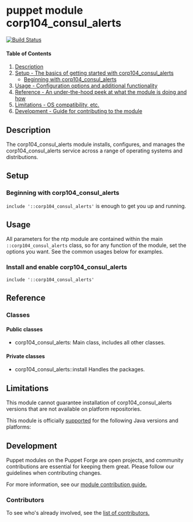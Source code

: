 # puppet module corp104_consul_alerts
[![Build Status](https://travis-ci.com/104corp/puppet-corp104_consul_alerts.svg?branch=master)](https://travis-ci.com/104corp/puppet-corp104_consul_alerts)


#### Table of Contents

1. [Description](#description)
1. [Setup - The basics of getting started with corp104_consul_alerts](#setup)
    * [Beginning with corp104_consul_alerts](#beginning-with-corp104_consul_alerts)
1. [Usage - Configuration options and additional functionality](#usage)
1. [Reference - An under-the-hood peek at what the module is doing and how](#reference)
1. [Limitations - OS compatibility, etc.](#limitations)
1. [Development - Guide for contributing to the module](#development)

## Description

The corp104_consul_alerts module installs, configures, and manages the corp104_consul_alerts service across a range of operating systems and distributions.

## Setup

### Beginning with corp104_consul_alerts

`include '::corp104_consul_alerts'` is enough to get you up and running.

## Usage

All parameters for the ntp module are contained within the main `::corp104_consul_alerts` class, so for any function of the module, set the options you want. See the common usages below for examples.

### Install and enable corp104_consul_alerts

```puppet
include '::corp104_consul_alerts'
```

## Reference

### Classes

#### Public classes

* corp104_consul_alerts: Main class, includes all other classes.

#### Private classes

* corp104_consul_alerts::install Handles the packages.

## Limitations

This module cannot guarantee installation of corp104_consul_alerts versions that are not available on  platform repositories.

This module is officially [supported](https://forge.puppetlabs.com/supported) for the following Java versions and platforms:

## Development

Puppet modules on the Puppet Forge are open projects, and community contributions are essential for keeping them great. Please follow our guidelines when contributing changes.

For more information, see our [module contribution guide.](https://docs.puppetlabs.com/forge/contributing.html)

### Contributors

To see who's already involved, see the [list of contributors.](https://github.com/104corp/puppet-corp104_consul_alerts/graphs/contributors)
